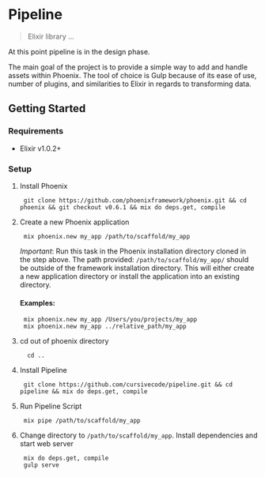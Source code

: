 # Pipeline
> Elixir library ...

At this point pipeline is in the design phase.

The main goal of the project is to provide a simple way to add and handle assets within Phoenix.  The tool of choice is Gulp because of its ease of use, number of plugins, and similarities to Elixir in regards to transforming data.

## Getting Started

### Requirements

- Elixir v1.0.2+

### Setup

1. Install Phoenix

        git clone https://github.com/phoenixframework/phoenix.git && cd phoenix && git checkout v0.6.1 && mix do deps.get, compile


2. Create a new Phoenix application

        mix phoenix.new my_app /path/to/scaffold/my_app

    *Important*: Run this task in the Phoenix installation directory cloned in the step above. The path provided: `/path/to/scaffold/my_app/` should be outside of the framework installation directory. This will either create a new application directory or install the application into an existing directory.

    #### Examples:
        mix phoenix.new my_app /Users/you/projects/my_app
        mix phoenix.new my_app ../relative_path/my_app

4. cd out of phoenix directory

         cd ..

3. Install Pipeline

        git clone https://github.com/cursivecode/pipeline.git && cd pipeline && mix do deps.get, compile

4. Run Pipeline Script

        mix pipe /path/to/scaffold/my_app

5. Change directory to `/path/to/scaffold/my_app`. Install dependencies and start web server

        mix do deps.get, compile
        gulp serve